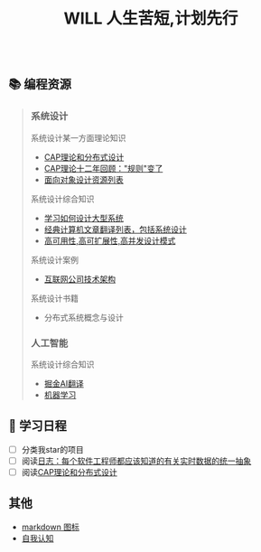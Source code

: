 <div align="center"><h1> WILL 人生苦短,计划先行</h1></div>
<br/>
<br/>

## :books: 编程资源
> ### 系统设计
> 系统设计某一方面理论知识
> - [CAP理论和分布式设计](https://mp.weixin.qq.com/s/gV7DqSgSkz_X56p2X_x_cQ)
> - [CAP理论十二年回顾："规则"变了](http://www.infoq.com/cn/articles/cap-twelve-years-later-how-the-rules-have-changed)
> - [面向对象设计资源列表](https://github.com/dbartolini/data-oriented-design)
>
> 系统设计综合知识
> - [学习如何设计大型系统](https://github.com/donnemartin/system-design-primer)
> - [经典计算机文章翻译列表，包括系统设计](https://github.com/oldratlee/translations)
> - [高可用性,高可扩展性,高并发设计模式](https://github.com/binhnguyennus/awesome-scalability)
>
> 系统设计案例
> - [互联网公司技术架构](https://github.com/davideuler/architecture.of.internet-product)
>
> 系统设计书籍
> - 分布式系统概念与设计
>
> ### 人工智能
> 系统设计综合知识
> - [掘金AI翻译](https://github.com/xitu/gold-miner/blob/master/AI.md)
> - [机器学习](https://github.com/apachecn/AiLearning)


## :calendar: 学习日程
- [ ] 分类我star的项目 
- [ ] 阅读[日志：每个软件工程师都应该知道的有关实时数据的统一抽象](https://github.com/oldratlee/translations/blob/master/log-what-every-software-engineer-should-know-about-real-time-datas-unifying/README.md)
- [ ] 阅读[CAP理论和分布式设计](https://mp.weixin.qq.com/s/gV7DqSgSkz_X56p2X_x_cQ)

## 其他
- [markdown 图标](https://gist.github.com/rxaviers/7360908)
- [自我认知](main.org)
